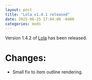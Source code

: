```yaml
---
layout: post
title: "Lola v1.4.1 released"
date: 2025-06-25 17:04:00 -0400
categories: mods
---
```


Version 1.4.2 of [Lola](/nd-mods/Lola/index.md) has been released.

# Changes:

- Small fix to item outline rendering.